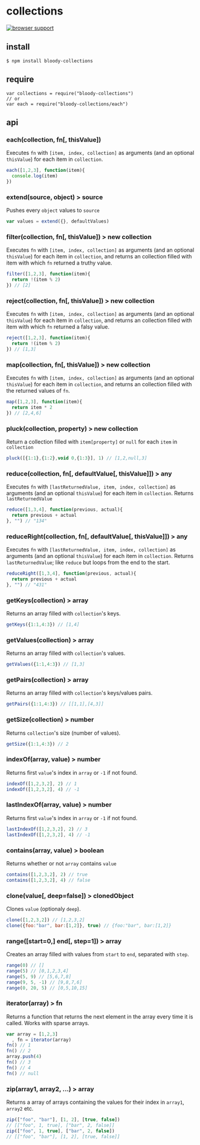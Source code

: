 # collections

[![browser support](https://ci.testling.com/bloodyowl/collections.png)](https://ci.testling.com/bloodyowl/collections)

## install

```
$ npm install bloody-collections
```

## require

```
var collections = require("bloody-collections")
// or
var each = require("bloody-collections/each")
```

## api

### each(collection, fn[, thisValue])

Executes `fn` with `[item, index, collection]` as arguments (and an optional `thisValue`) for each item in `collection`.

```javascript
each([1,2,3], function(item){
  console.log(item)
})
```

### extend(source, object) > source

Pushes every `object` values to `source`

```javascript
var values = extend({}, defaultValues)
```

### filter(collection, fn[, thisValue]) > new collection

Executes `fn` with `[item, index, collection]` as arguments (and an optional `thisValue`) for each item in `collection`, and returns an collection filled with item with which `fn` returned a truthy value.

```javascript
filter([1,2,3], function(item){
  return !(item % 2)
}) // [2]
```

### reject(collection, fn[, thisValue]) > new collection

Executes `fn` with `[item, index, collection]` as arguments (and an optional `thisValue`) for each item in `collection`, and returns an collection filled with item with which `fn` returned a falsy value.

```javascript
reject([1,2,3], function(item){
  return !(item % 2)
}) // [1,3]
```


### map(collection, fn[, thisValue]) > new collection

Executes `fn` with `[item, index, collection]` as arguments (and an optional `thisValue`) for each item in `collection`, and returns an collection filled with the returned values of `fn`.

```javascript
map([1,2,3], function(item){
  return item * 2
}) // [2,4,6]
```

### pluck(collection, property) > new collection

Return a collection filled with `item[property]` or `null` for each `item` in `collection`

```javascript
pluck([{1:1},{1:2},void 0,{1:3}], 1) // [1,2,null,3]
```

### reduce(collection, fn[, defaultValue[, thisValue]]) > any

Executes `fn` with `[lastReturnedValue, item, index, collection]` as arguments (and an optional `thisValue`) for each item in `collection`. Returns `lastReturnedValue`

```javascript
reduce([1,3,4], function(previous, actual){
  return previous + actual
}, "") // "134"
```

### reduceRight(collection, fn[, defaultValue[, thisValue]]) > any

Executes `fn` with `[lastReturnedValue, item, index, collection]` as arguments (and an optional `thisValue`) for each item in `collection`. Returns `lastReturnedValue`; like `reduce` but loops from the end to the start.

```javascript
reduceRight([1,3,4], function(previous, actual){
  return previous + actual
}, "") // "431"
```

### getKeys(collection) > array

Returns an array filled with `collection`'s keys.

```javascript
getKeys({1:1,4:3}) // [1,4]
```

### getValues(collection) > array

Returns an array filled with `collection`'s values.

```javascript
getValues({1:1,4:3}) // [1,3]
```

### getPairs(collection) > array

Returns an array filled with `collection`'s keys/values pairs.

```javascript
getPairs({1:1,4:3}) // [[1,1],[4,3]]
```

### getSize(collection) > number

Returns `collection`'s size (number of values).

```javascript
getSize({1:1,4:3}) // 2
```

### indexOf(array, value) > number

Returns first `value`'s index in `array` or `-1` if not found.

```javascript
indexOf([1,2,3,2], 2) // 1
indexOf([1,2,3,2], 4) // -1
```

### lastIndexOf(array, value) > number

Returns first `value`'s index in `array` or `-1` if not found.

```javascript
lastIndexOf([1,2,3,2], 2) // 3
lastIndexOf([1,2,3,2], 4) // -1
```


### contains(array, value) > boolean

Returns whether or not `array` contains `value`

```javascript
contains([1,2,3,2], 2) // true
contains([1,2,3,2], 4) // false
```


### clone(value[, deep=false]) > clonedObject

Clones `value` (optionaly `deep`).

```javascript
clone([1,2,3,2]) // [1,2,3,2]
clone({foo:"bar", bar:[1,2]}, true) // {foo:"bar", bar:[1,2]}
```

### range([start=0,] end[, step=1]) > array

Creates an array filled with values from `start` to `end`, separated with `step`.

```javascript
range(0) // []
range(5) // [0,1,2,3,4]
range(5, 9) // [5,6,7,8]
range(9, 5, -1) // [9,8,7,6]
range(0, 20, 5) // [0,5,10,15]
```


### iterator(array) > fn

Returns a function that returns the next element in the array every time it is called.
Works with sparse arrays.

```javascript
var array = [1,2,3]
  , fn = iterator(array)
fn() // 1
fn() // 2
array.push(4)
fn() // 3
fn() // 4
fn() // null
```

### zip(array1, array2, …) > array

Returns a array of arrays containing the values for their index in `array1`, `array2` etc.

```javascript
zip(["foo", "bar"], [1, 2], [true, false])
// [["foo", 1, true], ["bar", 2, false]]
zip(["foo", 1, true], ["bar", 2, false])
// [["foo", "bar"], [1, 2], [true, false]]
```
